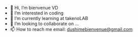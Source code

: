 - 👋 Hi, I’m bienvenue VD
- 👀 I’m interested in coding
- 🌱 I’m currently learning at takenoLAB
- 💞️ I’m looking to collaborate on ...
- 📫 How to reach me email: dushimebienvenue@gmail.com

<!---
bienvenue27/bienvenue27 is a ✨ special ✨ repository because its `README.md` (this file) appears on your GitHub profile.
You can click the Preview link to take a look at your changes.
--->
